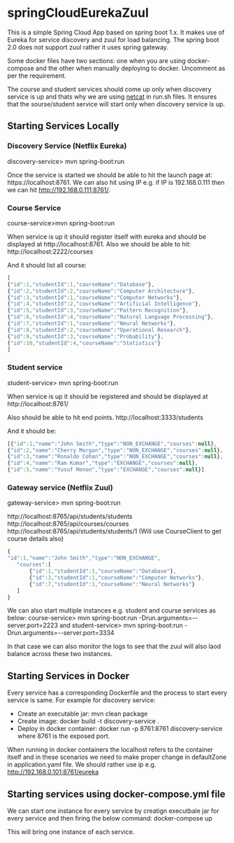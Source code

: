 # springCloudEurekaZuul
This is a simple Spring Cloud App based on spring boot 1.x. It makes use of Eureka for service discovery and zuul for 
load balancing. The spring boot 2.0 does not support zuul rather it uses spring gateway.

Some docker files have two sections: one when you are using docker-compose and the other when manually deploying to docker.
Uncomment as per the requirement.

The course and student services should come up only when discovery service is up and thats why we are using [netcat](http://man.openbsd.org/nc) in run.sh files.
It ensures that the sourse/student service will start only when discovery service is up.

## Starting Services Locally
### Discovery Service (Netflix Eureka)
discovery-service> mvn spring-boot:run

Once the service is started we should be able to hit the launch page at: https://localhost:8761. We can also hit using IP e.g. 
if IP is 192.168.0.111 then we can hit http://192.168.0.111:8761/.

### Course Service
course-service>mvn spring-boot:run

When service is up it should register itself with eureka and should be displayed at http://localhost:8761. Also we should be 
able to hit: 
http://localhost:2222/courses

And it should list all course:

```javascript
[
{"id":1,"studentId":1,"courseName":"Database"},
{"id":2,"studentId":2,"courseName":"Computer Architecture"},
{"id":3,"studentId":1,"courseName":"Computer Networks"},
{"id":4,"studentId":2,"courseName":"Artificial Intelligence"},
{"id":5,"studentId":3,"courseName":"Pattern Recognition"},
{"id":6,"studentId":4,"courseName":"Natural Language Processing"},
{"id":7,"studentId":1,"courseName":"Neural Networks"},
{"id":8,"studentId":2,"courseName":"Operational Research"},
{"id":9,"studentId":3,"courseName":"Probability"},
{"id":10,"studentId":4,"courseName":"Statistics"}
]
```

### Student service
student-service> mvn spring-boot:run

When service is up it should be registered and should be displayed at http://localhost:8761/

Also should be able to hit end points.
http://localhost:3333/students

And it should be:

```javascript
[{"id":1,"name":"John Smith","type":"NON_EXCHANGE","courses":null},
{"id":2,"name":"Cherry Morgan","type":"NON_EXCHANGE","courses":null},
{"id":3,"name":"Ronaldo Cohan","type":"NON_EXCHANGE","courses":null},
{"id":4,"name":"Ram Kumar","type":"EXCHANGE","courses":null},
{"id":5,"name":"Yusuf Menon","type":"EXCHANGE","courses":null}]
```

### Gateway service (Netflix Zuul)
gateway-service> mvn spring-boot:run

http://localhost:8765/api/students/students
http://localhost:8765/api/courses/courses
http://localhost:8765/api/students/students/1  (Will use CourseClient to get course details also)

```javascript
{
"id":1,"name":"John Smith","type":"NON_EXCHANGE",
   "courses":[
       {"id":1,"studentId":1,"courseName":"Database"},
       {"id":3,"studentId":1,"courseName":"Computer Networks"},
       {"id":7,"studentId":1,"courseName":"Neural Networks"}
   ]
}
```

We can also start multiple instances e.g. student and course services as below:
course-service> mvn spring-boot:run -Drun.arguments=--server.port=2223
and
student-service> mvn spring-boot:run -Drun.arguments=--server.port=3334

In that case we can also monitor the logs to see that the zuul will also laod balance across these two instances.


## Starting Services in Docker
Every service has a corresponding Dockerfile and the process to start every service is same. For example for discovery service:
- Create an executable jar: mvn clean package
- Create image: docker build -t discovery-service .
- Deploy in docker container: docker run -p 8761:8761 discovery-service where 8761 is the exposed port.

When running in docker containers the localhost refers to the container itself and in these scenarios we need to make proper change
in defaultZone in application.yaml file. We should rather use ip e.g. http://192.168.0.101:8761/eureka


## Starting services using docker-compose.yml file
We can start one instance for every service by creatign executbale jar for every service and then firing the below command:
docker-compose up

This will bring one instance of each service.
